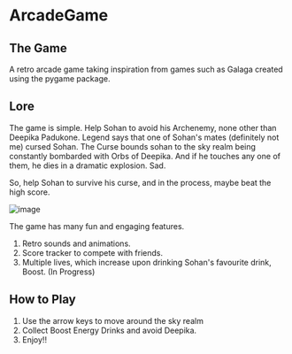 # ArcadeGame

## The Game

A retro arcade game taking inspiration from games such as Galaga created using the pygame package. 

## Lore

The game is simple. Help Sohan to avoid his Archenemy, none other than Deepika Padukone. Legend says that one of Sohan's mates (definitely not me) cursed Sohan.
The Curse bounds sohan to the sky realm being constantly bombarded with Orbs of Deepika. And if he touches any one of them, he dies in a dramatic explosion. Sad.

So, help Sohan to survive his curse, and in the process, maybe beat the high score.

![image](https://user-images.githubusercontent.com/70202348/173807981-6572b546-dfce-42e6-9bc7-feb36ca02396.png)

The game has many fun and engaging features.
1. Retro sounds and animations.
2. Score tracker to compete with friends.
3. Multiple lives, which increase upon drinking Sohan's favourite drink, Boost. (In Progress)

## How to Play

1. Use the arrow keys to move around the sky realm
2. Collect Boost Energy Drinks and avoid Deepika.
3. Enjoy!!




